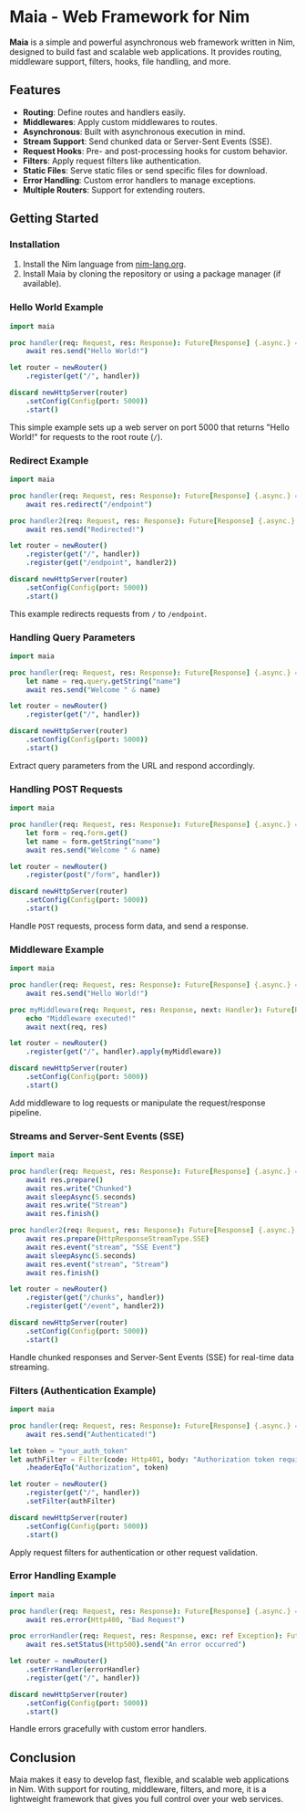 # Maia - Web Framework for Nim

**Maia** is a simple and powerful asynchronous web framework written in Nim, designed to build fast and scalable web applications. It provides routing, middleware support, filters, hooks, file handling, and more.

## Features

- **Routing**: Define routes and handlers easily.
- **Middlewares**: Apply custom middlewares to routes.
- **Asynchronous**: Built with asynchronous execution in mind.
- **Stream Support**: Send chunked data or Server-Sent Events (SSE).
- **Request Hooks**: Pre- and post-processing hooks for custom behavior.
- **Filters**: Apply request filters like authentication.
- **Static Files**: Serve static files or send specific files for download.
- **Error Handling**: Custom error handlers to manage exceptions.
- **Multiple Routers**: Support for extending routers.

## Getting Started

### Installation

1. Install the Nim language from [nim-lang.org](https://nim-lang.org).
2. Install Maia by cloning the repository or using a package manager (if available).

### Hello World Example

```nim
import maia

proc handler(req: Request, res: Response): Future[Response] {.async.} =
    await res.send("Hello World!")

let router = newRouter()
    .register(get("/", handler))

discard newHttpServer(router)
    .setConfig(Config(port: 5000))
    .start()
```

This simple example sets up a web server on port 5000 that returns "Hello World!" for requests to the root route (`/`).

### Redirect Example

```nim
import maia

proc handler(req: Request, res: Response): Future[Response] {.async.} =
    await res.redirect("/endpoint")

proc handler2(req: Request, res: Response): Future[Response] {.async.} =
    await res.send("Redirected!")

let router = newRouter()
    .register(get("/", handler))
    .register(get("/endpoint", handler2))

discard newHttpServer(router)
    .setConfig(Config(port: 5000))
    .start()
```

This example redirects requests from `/` to `/endpoint`.

### Handling Query Parameters

```nim
import maia

proc handler(req: Request, res: Response): Future[Response] {.async.} =
    let name = req.query.getString("name")
    await res.send("Welcome " & name)

let router = newRouter()
    .register(get("/", handler))

discard newHttpServer(router)
    .setConfig(Config(port: 5000))
    .start()
```

Extract query parameters from the URL and respond accordingly.

### Handling POST Requests

```nim
import maia

proc handler(req: Request, res: Response): Future[Response] {.async.} =
    let form = req.form.get()
    let name = form.getString("name")
    await res.send("Welcome " & name)

let router = newRouter()
    .register(post("/form", handler))

discard newHttpServer(router)
    .setConfig(Config(port: 5000))
    .start()
```

Handle `POST` requests, process form data, and send a response.

### Middleware Example

```nim
import maia

proc handler(req: Request, res: Response): Future[Response] {.async.} =
    await res.send("Hello World!")

proc myMiddleware(req: Request, res: Response, next: Handler): Future[Response] {.async.} =
    echo "Middleware executed!"
    await next(req, res)

let router = newRouter()
    .register(get("/", handler).apply(myMiddleware))

discard newHttpServer(router)
    .setConfig(Config(port: 5000))
    .start()
```

Add middleware to log requests or manipulate the request/response pipeline.

### Streams and Server-Sent Events (SSE)

```nim
import maia

proc handler(req: Request, res: Response): Future[Response] {.async.} =
    await res.prepare()
    await res.write("Chunked")
    await sleepAsync(5.seconds)
    await res.write("Stream")
    await res.finish()

proc handler2(req: Request, res: Response): Future[Response] {.async.} =
    await res.prepare(HttpResponseStreamType.SSE)
    await res.event("stream", "SSE Event")
    await sleepAsync(5.seconds)
    await res.event("stream", "Stream")
    await res.finish()

let router = newRouter()
    .register(get("/chunks", handler))
    .register(get("/event", handler2))

discard newHttpServer(router)
    .setConfig(Config(port: 5000))
    .start()
```

Handle chunked responses and Server-Sent Events (SSE) for real-time data streaming.

### Filters (Authentication Example)

```nim
import maia

proc handler(req: Request, res: Response): Future[Response] {.async.} =
    await res.send("Authenticated!")

let token = "your_auth_token"
let authFilter = Filter(code: Http401, body: "Authorization token required!")
    .headerEqTo("Authorization", token)

let router = newRouter()
    .register(get("/", handler))
    .setFilter(authFilter)

discard newHttpServer(router)
    .setConfig(Config(port: 5000))
    .start()
```

Apply request filters for authentication or other request validation.

### Error Handling Example

```nim
import maia

proc handler(req: Request, res: Response): Future[Response] {.async.} =
    await res.error(Http400, "Bad Request")

proc errorHandler(req: Request, res: Response, exc: ref Exception): Future[Response] {.async.} =
    await res.setStatus(Http500).send("An error occurred")

let router = newRouter()
    .setErrHandler(errorHandler)
    .register(get("/", handler))

discard newHttpServer(router)
    .setConfig(Config(port: 5000))
    .start()
```

Handle errors gracefully with custom error handlers.

## Conclusion

Maia makes it easy to develop fast, flexible, and scalable web applications in Nim. With support for routing, middleware, filters, and more, it is a lightweight framework that gives you full control over your web services.